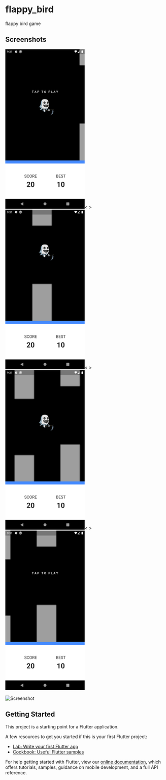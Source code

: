 # flappy_bird

flappy bird game

## Screenshots

<img src="lib/images/1.png" height=500>< ><img src="lib/images/2.png" height=500>< ><img src="lib/images/3.png" height=500>< ><img src="lib/images/4.png" height=500>


![Screenshot](1.png)

## Getting Started

This project is a starting point for a Flutter application.

A few resources to get you started if this is your first Flutter project:

- [Lab: Write your first Flutter app](https://flutter.dev/docs/get-started/codelab)
- [Cookbook: Useful Flutter samples](https://flutter.dev/docs/cookbook)

For help getting started with Flutter, view our
[online documentation](https://flutter.dev/docs), which offers tutorials,
samples, guidance on mobile development, and a full API reference.
